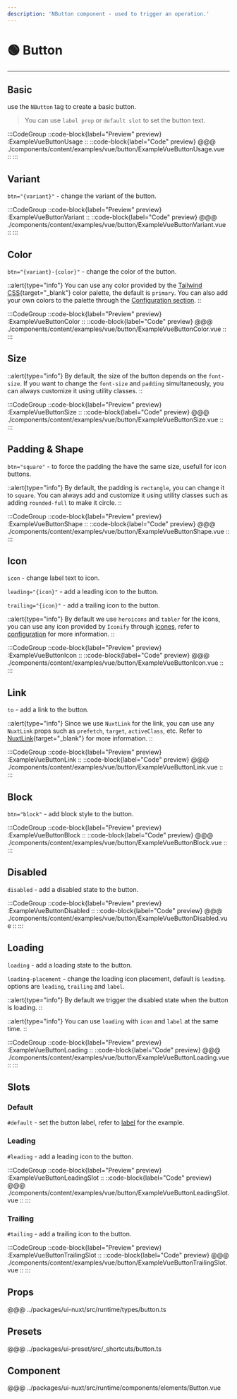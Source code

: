 ```yaml
---
description: 'NButton component - used to trigger an operation.'
---
```


# 🟢 Button

---

## Basic

use the `NButton` tag to create a basic button.

>You can use `label prop` or `default slot` to set the button text.

:::CodeGroup
  ::code-block{label="Preview" preview}
    :ExampleVueButtonUsage
  ::
  ::code-block{label="Code" preview}
@@@ ./components/content/examples/vue/button/ExampleVueButtonUsage.vue
  ::
:::

## Variant

`btn="{variant}"` - change the variant of the button.

:::CodeGroup
  ::code-block{label="Preview" preview}
    :ExampleVueButtonVariant
  ::
  ::code-block{label="Code" preview}
@@@ ./components/content/examples/vue/button/ExampleVueButtonVariant.vue
  ::
:::

## Color

`btn="{variant}-{color}"` - change the color of the button.

::alert{type="info"}
You can use any color provided by the [Tailwind CSS](https://tailwindcss.com/docs/customizing-colors){target="_blank"} color palette, the default is `primary`. You can also add your own colors to the palette through the [Configuration section](/guide/getting-started/configuration).
::

:::CodeGroup
  ::code-block{label="Preview" preview}
    :ExampleVueButtonColor
  ::
  ::code-block{label="Code" preview}
@@@ ./components/content/examples/vue/button/ExampleVueButtonColor.vue
  ::
:::

## Size

::alert{type="info"}
By default, the size of the button depends on the `font-size`. If you want to change the `font-size` and `padding` simultaneously, you can always customize it using utility classes.
::

:::CodeGroup
  ::code-block{label="Preview" preview}
    :ExampleVueButtonSize
  ::
  ::code-block{label="Code" preview}
@@@ ./components/content/examples/vue/button/ExampleVueButtonSize.vue
  ::
:::

## Padding & Shape

`btn="square"` - to force the padding the have the same size, usefull for icon buttons.

::alert{type="info"}
By default, the padding is `rectangle`, you can change it to `square`. You can always add and customize it using utility classes such as adding `rounded-full` to make it circle.
::

:::CodeGroup
  ::code-block{label="Preview" preview}
    :ExampleVueButtonShape
  ::
  ::code-block{label="Code" preview}
@@@ ./components/content/examples/vue/button/ExampleVueButtonShape.vue
  ::
:::

## Icon

`icon` - change label text to icon.

`leading="{icon}"` - add a leading icon to the button.

`trailing="{icon}"` - add a trailing icon to the button.


::alert{type="info"}
By default we use `heroicons` and `tabler` for the icons, you can use any icon provided by `Iconify` through [icones](https://icones.js.org/), refer to [configuration](/guide/getting-started/configuration) for more information.
::

:::CodeGroup
  ::code-block{label="Preview" preview}
    :ExampleVueButtonIcon
  ::
  ::code-block{label="Code" preview}
@@@ ./components/content/examples/vue/button/ExampleVueButtonIcon.vue
  ::
:::

## Link

`to` - add a link to the button. 

::alert{type="info"}
Since we use `NuxtLink` for the link, you can use any `NuxtLink` props such as `prefetch`, `target`, `activeClass`, etc. Refer to [NuxtLink](https://nuxt.com/docs/api/components/nuxt-link#props){target="_blank"} for more information.
::

:::CodeGroup
  ::code-block{label="Preview" preview}
    :ExampleVueButtonLink
  ::
  ::code-block{label="Code" preview}
@@@ ./components/content/examples/vue/button/ExampleVueButtonLink.vue
  ::
:::


## Block

<!-- @unocss-skip-start -->
`btn="block"` - add block style to the button.
<!-- @unocss-skip-end -->

:::CodeGroup
  ::code-block{label="Preview" preview}
    :ExampleVueButtonBlock
  ::
  ::code-block{label="Code" preview}
@@@ ./components/content/examples/vue/button/ExampleVueButtonBlock.vue
  ::
:::

## Disabled

`disabled` - add a disabled state to the button.

:::CodeGroup
  ::code-block{label="Preview" preview}
    :ExampleVueButtonDisabled
  ::
  ::code-block{label="Code" preview}
@@@ ./components/content/examples/vue/button/ExampleVueButtonDisabled.vue
  ::
:::

## Loading

`loading` - add a loading state to the button.

`loading-placement` - change the loading icon placement, default is `leading`. options are `leading`, `trailing` and `label`.

::alert{type="info"}
By default we trigger the disabled state when the button is loading.
::

::alert{type="info"}
You can use `loading` with `icon` and `label` at the same time.
::

:::CodeGroup
  ::code-block{label="Preview" preview}
    :ExampleVueButtonLoading
  ::
  ::code-block{label="Code" preview}
@@@ ./components/content/examples/vue/button/ExampleVueButtonLoading.vue
  ::
:::

## Slots

### Default
`#default` - set the button label, refer to [label](#usage) for the example.

### Leading

`#leading` - add a leading icon to the button.

:::CodeGroup
  ::code-block{label="Preview" preview}
    :ExampleVueButtonLeadingSlot
  ::
  ::code-block{label="Code" preview}
@@@ ./components/content/examples/vue/button/ExampleVueButtonLeadingSlot.vue
  ::
:::

### Trailing

`#tailing` - add a trailing icon to the button.

:::CodeGroup
  ::code-block{label="Preview" preview}
    :ExampleVueButtonTrailingSlot
  ::
  ::code-block{label="Code" preview}
@@@ ./components/content/examples/vue/button/ExampleVueButtonTrailingSlot.vue
  ::
:::

## Props
@@@ ../packages/ui-nuxt/src/runtime/types/button.ts

## Presets
@@@ ../packages/ui-preset/src/_shortcuts/button.ts

## Component
@@@ ../packages/ui-nuxt/src/runtime/components/elements/Button.vue
